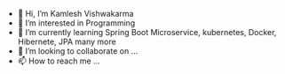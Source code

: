 - 👋 Hi, I’m Kamlesh Vishwakarma
- 👀 I’m interested in Programming
- 🌱 I’m currently learning Spring Boot Microservice, kubernetes, Docker, Hibernete, JPA many more
- 💞️ I’m looking to collaborate on ...
- 📫 How to reach me ...

<!---
kvishwa100/kvishwa100 is a ✨ special ✨ repository because its `README.md` (this file) appears on your GitHub profile.
You can click the Preview link to take a look at your changes.
--->
